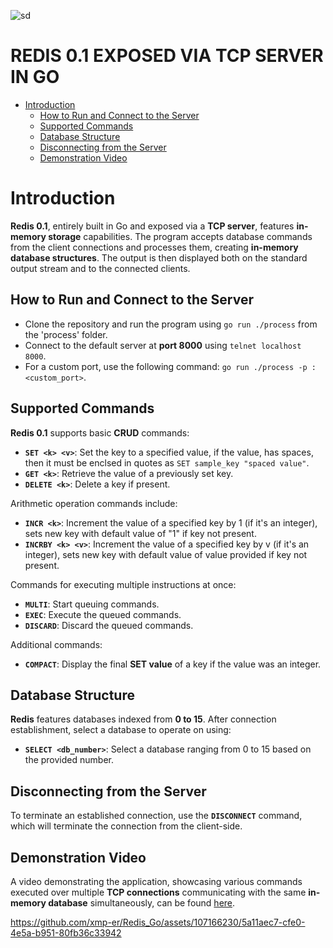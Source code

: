 
![sd](https://github.com/xmp-er/Redis_Go/assets/107166230/ce01c2ea-cdab-4017-b3c3-1c1c544c0690)


# REDIS 0.1 EXPOSED VIA TCP SERVER IN GO
 - [Introduction](#introduction)
   - [How to Run and Connect to the Server](#how-to-run-and-connect-to-the-server)
   - [Supported Commands](#supported-commands)
   - [Database Structure](#database-structure)
   - [Disconnecting from the Server](#disconnecting-from-the-server)
   - [Demonstration Video](#demonstration-video)

# Introduction
 

**Redis 0.1**, entirely built in Go and exposed via a **TCP server**, features **in-memory storage** capabilities. The program accepts database commands from the client connections and processes them, creating **in-memory database structures**. The output is then displayed both on the standard output stream and to the connected clients.

## How to Run and Connect to the Server
 

- Clone the repository and run the program using `go run ./process` from the 'process' folder.
- Connect to the default server at **port 8000** using `telnet localhost 8000`.
- For a custom port, use the following command: `go run ./process -p :<custom_port>`.

## Supported Commands
 

**Redis 0.1** supports basic **CRUD** commands:

- **`SET <k> <v>`**: Set the key to a specified value, if the value, has spaces, then it must be enclsed in quotes as `SET sample_key "spaced value"`.
- **`GET <k>`**: Retrieve the value of a previously set key.
- **`DELETE <k>`**: Delete a key if present.

Arithmetic operation commands include:

- **`INCR <k>`**: Increment the value of a specified key by 1 (if it's an integer), sets new key with default value of "1" if key not present.
- **`INCRBY <k> <v>`**: Increment the value of a specified key by v (if it's an integer), sets new key with default value of value provided if key not present.

Commands for executing multiple instructions at once:

- **`MULTI`**: Start queuing commands.
- **`EXEC`**: Execute the queued commands.
- **`DISCARD`**: Discard the queued commands.

Additional commands:

- **`COMPACT`**: Display the final **SET value** of a key if the value was an integer.

## Database Structure
 

**Redis** features databases indexed from **0 to 15**. After connection establishment, select a database to operate on using:

- **`SELECT <db_number>`**: Select a database ranging from 0 to 15 based on the provided number.

## Disconnecting from the Server
 

To terminate an established connection, use the **`DISCONNECT`** command, which will terminate the connection from the client-side.

## Demonstration Video
 

A video demonstrating the application, showcasing various commands executed over multiple **TCP connections** communicating with the same **in-memory database** simultaneously, can be found [here](https://github.com/xmp-er/Redis_Go/assets/107166230/5a11aec7-cfe0-4e5a-b951-80fb36c33942).

https://github.com/xmp-er/Redis_Go/assets/107166230/5a11aec7-cfe0-4e5a-b951-80fb36c33942

